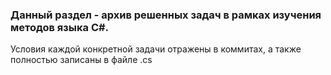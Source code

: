 ### Данный раздел - архив решенных задач в рамках изучения методов языка C#. 

Условия каждой конкретной задачи отражены в коммитах, а также полностью записаны в файле .cs 

